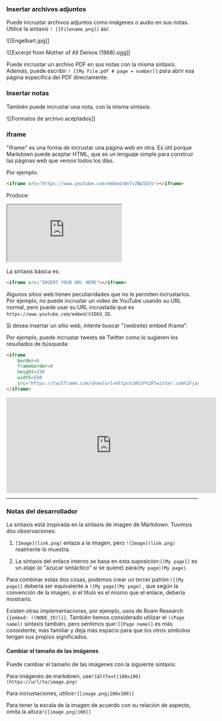 ### Insertar archivos adjuntos

Puede incrustar archivos adjuntos como imágenes o audio en sus notas. Utilice la sintaxis `! [[Filename.png]]` así:

![[Engelbart.jpg]]

![[Excerpt from Mother of All Demos (1968).ogg]]

Puede incrustar un archivo PDF en sus notas con la misma sintaxis. Además, puede escribir `! [[My File.pdf # page = number]]` para abrir esa página específica del PDF directamente.

### Insertar notas

También puede incrustar una nota, con la misma sintaxis:

![[Formatos de archivo aceptados]]

### iframe

"iframe" es una forma de incrustar una página web en otra. Es útil porque Markdown puede aceptar HTML, que es un lenguaje simple para construir las páginas web que vemos todos los días.

Por ejemplo:

```html
<iframe src="https://www.youtube.com/embed/NnTvZWp5Q7o"></iframe>
```

Produce:

<iframe src="https://www.youtube.com/embed/NnTvZWp5Q7o"></iframe>

La sintaxis básica es:

```html
<iframe src="INSERT YOUR URL HERE"></iframe>
```

Algunos sitios web tienen peculiaridades que no le permiten incrustarlos. Por ejemplo, no puede incrustar un video de YouTube usando su URL normal, pero puede usar su URL incrustada que es
`https://www.youtube.com/embed/VIDEO_ID`.

Si desea insertar un sitio web, intente buscar "{website} embed iframe".

Por ejemplo, puede incrustar tweets de Twitter como lo sugieren los resultados de búsqueda:


```html
<iframe
	border=0
	frameborder=0
	height=250
	width=550  
	src="https://twitframe.com/show?url=https%3A%2F%2Ftwitter.com%2Fjack%2Fstatus%2F20">
</iframe>
```

<iframe border=0 frameborder=0 height=250 width=550  
 src="https://twitframe.com/show?url=https%3A%2F%2Ftwitter.com%2Fjack%2Fstatus%2F20"></iframe>

---

### Notas del desarrollador

La sintaxis está inspirada en la sintaxis de imagen de Markdown. Tuvimos dos observaciones:

 1. `[Image](link.png)` 
 enlaza a la imagen, pero `![Image](link.png)` realmente lo muestra.

 2. La sintaxis del enlace interno se basa en esta suposición:`[[My page]]` es un atajo (o "azúcar sintáctico" si se quiere) para`[My page](My page)`.

Para combinar estas dos cosas, podemos crear un tercer patrón:`![[My page]]` debería ser equivalente a `![My page](My page)` , que según la convención de la imagen, si el título es el mismo que el enlace, debería mostrarlo.

Existen otras implementaciones, por ejemplo, usos de Roam Research `{{embed: ((NODE_ID))}}`. También hemos considerado utilizar el `((Page name))` sintaxis también, pero sentimos que`![[Page name]]` es más consistente, más familiar y deja más espacio para que los otros símbolos tengan sus propios significados.

#### Cambiar el tamaño de las imágenes
Puede cambiar el tamaño de las imágenes con la siguiente sintaxis:

Para imágenes de markdown, use`![AltText|100x100](https://url/to/image.png)`

Para incrustaciones, utilice`![[image.png|100x100]]`

Para tener la escala de la imagen de acuerdo con su relación de aspecto, omita la altura`![[image.png|100]]`
